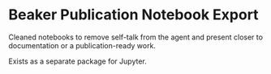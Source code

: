# Beaker Publication Notebook Export

Cleaned notebooks to remove self-talk from the agent and present closer to documentation or a publication-ready work.

Exists as a separate package for Jupyter.
